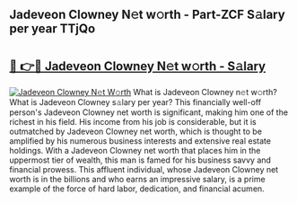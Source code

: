 ## Jadeveon Clowney N𝚎t w𝚘rth - Part-ZCF S𝚊lary per year TTjQo

# <h2><a href="http://gc4pw1.nevu.top/?p=Jadeveon+Clowney">🔗 👉🔴 Jadeveon Clowney N𝚎t w𝚘rth - S𝚊lary</a></h2>

[![Jadeveon Clowney N𝚎t W𝚘rth](https://i.imgur.com/Oavwk0R.jpeg)](http://gc4pw1.nevu.top/?p=Jadeveon+Clowney)
What is Jadeveon Clowney n𝚎t w𝚘rth? What is Jadeveon Clowney s𝚊lary per year?
This financially well-off person's Jadeveon Clowney net worth is significant, making him one of the richest in his field. His income from his job is considerable, but it is outmatched by Jadeveon Clowney net worth, which is thought to be amplified by his numerous business interests and extensive real estate holdings. With a Jadeveon Clowney net worth that places him in the uppermost tier of wealth, this man is famed for his business savvy and financial prowess. This affluent individual, whose Jadeveon Clowney net worth is in the billions and who earns an impressive salary, is a prime example of the force of hard labor, dedication, and financial acumen.
